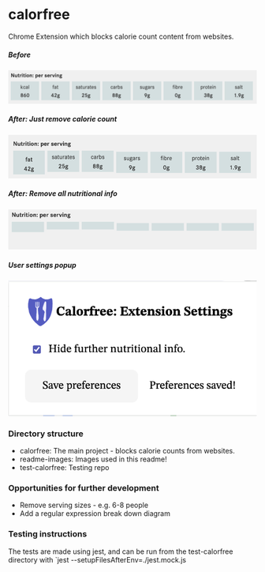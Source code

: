 # calorfree

Chrome Extension which blocks calorie count content from websites.

##### Before
![Before calorfree extension](https://github.com/technologeve/calorfree/blob/main/readme-images/before.png)
##### After: Just remove calorie count
![After calorfree extension: just calories](https://github.com/technologeve/calorfree/blob/main/readme-images/just_calories.png)
##### After: Remove all nutritional info
![After calorfree extension: all nutritional info](https://github.com/technologeve/calorfree/blob/main/readme-images/all_info.png)


##### User settings popup
![Screenshot of user settings popup](https://github.com/technologeve/calorfree/blob/main/readme-images/user_settings.png?)

### Directory structure
- calorfree: The main project - blocks calorie counts from websites.
- readme-images: Images used in this readme!
- test-calorfree: Testing repo

### Opportunities for further development
- Remove serving sizes - e.g. 6-8 people
- Add a regular expression break down diagram

### Testing instructions

The tests are made using jest, and can be run from the test-calorfree directory with
`jest --setupFilesAfterEnv=./jest.mock.js
